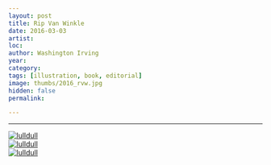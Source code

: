 ```yaml
---
layout: post
title: Rip Van Winkle
date: 2016-03-03
artist: 
loc: 
author: Washington Irving
year: 
category: 
tags: [illustration, book, editorial]
image: thumbs/2016_rvw.jpg
hidden: false
permalink:

---
```





---


<div class="post_image">
	<a href="{{ site.baseurl }}/images/posts/2016_rvw/001.jpg" target="_blank">
	<img src="{{ site.baseurl }}/images/posts/2016_rvw/001.jpg" alt="lulldull"></a>
</div>

<div class="post_image">
	<a href="{{ site.baseurl }}/images/posts/2016_rvw/002.jpg" target="_blank">
	<img src="{{ site.baseurl }}/images/posts/2016_rvw/002.jpg" alt="lulldull"></a>
</div>


<div class="post_image">
	<a href="{{ site.baseurl }}/images/posts/2016_rvw/003.jpg" target="_blank">
	<img src="{{ site.baseurl }}/images/posts/2016_rvw/003.jpg" alt="lulldull"></a>
</div>

